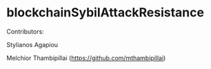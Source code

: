# blockchainSybilAttackResistance


Contributors:

Stylianos Agapiou

Melchior Thambipillai (https://github.com/mthambipillai)

